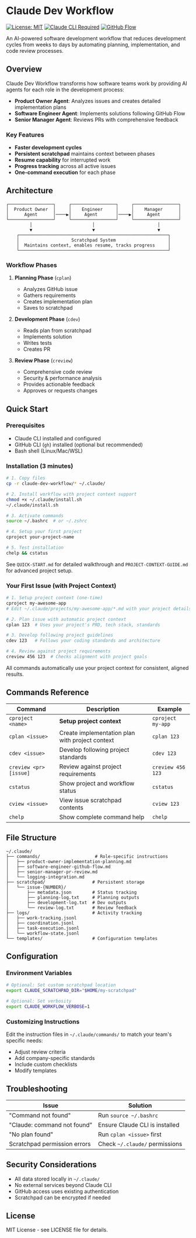 # Claude Dev Workflow

[![License: MIT](https://img.shields.io/badge/License-MIT-yellow.svg)](https://opensource.org/licenses/MIT)
[![Claude CLI Required](https://img.shields.io/badge/requires-Claude%20CLI-blue)](https://docs.anthropic.com/claude/docs/claude-cli-quickstart)
[![GitHub Flow](https://img.shields.io/badge/workflow-GitHub%20Flow-green)](https://guides.github.com/introduction/flow/)

An AI-powered software development workflow that reduces development cycles from weeks to days by automating planning, implementation, and code review processes.

## Overview

Claude Dev Workflow transforms how software teams work by providing AI agents for each role in the development process:

- **Product Owner Agent**: Analyzes issues and creates detailed implementation plans
- **Software Engineer Agent**: Implements solutions following GitHub Flow
- **Senior Manager Agent**: Reviews PRs with comprehensive feedback

### Key Features

- **Faster development cycles**
- **Persistent scratchpad** maintains context between phases
- **Resume capability** for interrupted work
- **Progress tracking** across all active issues
- **One-command execution** for each phase

## Architecture

```
┌─────────────────┐     ┌─────────────────┐     ┌─────────────────┐
│  Product Owner  │     │    Engineer     │     │    Manager      │
│      Agent      │────▶│     Agent       │────▶│     Agent       │
└─────────────────┘     └─────────────────┘     └─────────────────┘
         │                       │                        │
         ▼                       ▼                        ▼
    ┌─────────────────────────────────────────────────────────┐
    │                    Scratchpad System                    │
    │  Maintains context, enables resume, tracks progress     │
    └─────────────────────────────────────────────────────────┘
```

### Workflow Phases

1. **Planning Phase** (`cplan`)
   - Analyzes GitHub issue
   - Gathers requirements
   - Creates implementation plan
   - Saves to scratchpad

2. **Development Phase** (`cdev`)
   - Reads plan from scratchpad
   - Implements solution
   - Writes tests
   - Creates PR

3. **Review Phase** (`creview`)
   - Comprehensive code review
   - Security & performance analysis
   - Provides actionable feedback
   - Approves or requests changes

## Quick Start

### Prerequisites

- Claude CLI installed and configured
- GitHub CLI (`gh`) installed (optional but recommended)
- Bash shell (Linux/Mac/WSL)

### Installation (3 minutes)

```bash
# 1. Copy files
cp -r claude-dev-workflow/* ~/.claude/

# 2. Install workflow with project context support
chmod +x ~/.claude/install.sh
~/.claude/install.sh

# 3. Activate commands
source ~/.bashrc  # or ~/.zshrc

# 4. Setup your first project
cproject your-project-name

# 5. Test installation
chelp && cstatus
```

See `QUICK-START.md` for detailed walkthrough and `PROJECT-CONTEXT-GUIDE.md` for advanced project setup.

### Your First Issue (with Project Context)

```bash
# 1. Setup project context (one-time)
cproject my-awesome-app
# Edit ~/.claude/projects/my-awesome-app/*.md with your project details

# 2. Plan issue with automatic project context
cplan 123  # Uses your project's PRD, tech stack, standards

# 3. Develop following project guidelines  
cdev 123   # Follows your coding standards and architecture

# 4. Review against project requirements
creview 456 123  # Checks alignment with project goals
```

All commands automatically use your project context for consistent, aligned results.

## Commands Reference

| Command | Description | Example |
|---------|-------------|---------|
| `cproject <name>` | **Setup project context** | `cproject my-app` |
| `cplan <issue>` | Create implementation plan with project context | `cplan 123` |
| `cdev <issue>` | Develop following project standards | `cdev 123` |
| `creview <pr> [issue]` | Review against project requirements | `creview 456 123` |
| `cstatus` | Show project and workflow status | `cstatus` |
| `cview <issue>` | View issue scratchpad contents | `cview 123` |
| `chelp` | Show complete command help | `chelp` |

## File Structure

```
~/.claude/
├── commands/                     # Role-specific instructions
│   ├── product-owner-implementation-planning.md
│   ├── software-engineer-github-flow.md
│   ├── senior-manager-pr-review.md
│   └── logging-integration.md
├── scratchpad/                  # Persistent storage
│   └── issue-{NUMBER}/
│       ├── metadata.json        # Status tracking
│       ├── planning-log.txt     # Planning outputs
│       ├── development-log.txt  # Dev outputs
│       └── review-log.txt       # Review feedback
├── logs/                        # Activity tracking
│   ├── work-tracking.jsonl
│   ├── coordination.jsonl
│   ├── task-execution.jsonl
│   └── workflow-state.jsonl
└── templates/                   # Configuration templates
```
## Configuration

### Environment Variables

```bash
# Optional: Set custom scratchpad location
export CLAUDE_SCRATCHPAD_DIR="$HOME/my-scratchpad"

# Optional: Set verbosity
export CLAUDE_WORKFLOW_VERBOSE=1
```

### Customizing Instructions

Edit the instruction files in `~/.claude/commands/` to match your team's specific needs:

- Adjust review criteria
- Add company-specific standards
- Include custom checklists
- Modify templates

## Troubleshooting

| Issue | Solution |
|-------|----------|
| "Command not found" | Run `source ~/.bashrc` |
| "Claude: command not found" | Ensure Claude CLI is installed |
| "No plan found" | Run `cplan <issue>` first |
| Scratchpad permission errors | Check `~/.claude/` permissions |

## Security Considerations

- All data stored locally in `~/.claude/`
- No external services beyond Claude CLI
- GitHub access uses existing authentication
- Scratchpad can be encrypted if needed

## License

MIT License - see LICENSE file for details.
